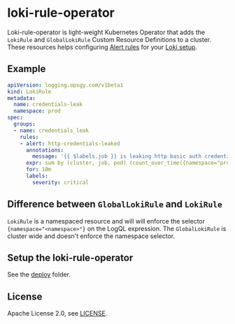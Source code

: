 # loki-rule-operator
Loki-rule-operator is light-weight Kubernetes Operator that adds the `LokiRule` and `GlobalLokiRule` Custom Resource Definitions to a cluster. These resources helps configuring [Alert rules](https://grafana.com/docs/loki/latest/alerting/) for your [Loki setup](https://grafana.com/docs/loki/latest/installation/).

## Example
```yaml
apiVersion: logging.opsgy.com/v1beta1
kind: LokiRule
metadata:
  name: credentials-leak
  namespace: prod
spec:
  groups:
  - name: credentials_leak
    rules:
    - alert: http-credentials-leaked
      annotations:
        message: '{{ $labels.job }} is leaking http basic auth credentials.'
      expr: sum by (cluster, job, pod) (count_over_time({namespace="prod"} |~ "http(s?)://(\\w+):(\\w+)@" [5m]) > 0)
      for: 10m
      labels:
        severity: critical
```

## Difference between `GlobalLokiRule` and `LokiRule`
`LokiRule` is a namespaced resource and will will enforce the selector `{namespace="<namespace>"}` on the LogQL expression. The `GlobalLokiRule` is cluster wide and doesn't enforce the namespace selector.

## Setup the loki-rule-operator
See the [deploy](./deploy) folder.

## License
Apache License 2.0, see [LICENSE](LICENSE).